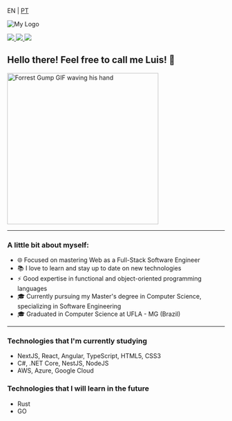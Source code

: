 <p>EN | 
  <a href="https://github.com/luis-saes/luis-saes/blob/main/README-ptbr.md">PT</a>
</p>

![My Logo](https://i.imgur.com/y1SyDdA.png)

<a href="https://www.linkedin.com/in/luis-saes/">
  <img src="https://img.shields.io/badge/Luis Saes-blue?style=flat-square&logo=linkedin&labelColor=blue">
</a>

<a href="https://medium.com/@luisaes">
  <img src="https://img.shields.io/badge/-@luisaes-000?style=flat&labelColor=000000&logo=Medium">
</a>

<a href="https://luis-saes.github.io/developer-portfolio/">
  <img src="https://img.shields.io/badge/My%20Developer%20Portfolio-%230096ff">
</a>

## Hello there! Feel free to call me Luis! 👋

<img alt="Forrest Gump GIF waving his hand" src="http://www.reactiongifs.com/r/fgwv.gif" width=350/>

---

### A little bit about myself:
* 🌐 Focused on mastering Web as a Full-Stack Software Engineer
* 📚 I love to learn and stay up to date on new technologies
* ⚡ Good expertise in functional and object-oriented programming languages
* 🎓 Currently pursuing my Master's degree in Computer Science, specializing in Software Engineering
* 🎓 Graduated in Computer Science at UFLA - MG (Brazil)

---
### Technologies that I'm currently studying

* NextJS, React, Angular, TypeScript, HTML5, CSS3
* C#, .NET Core, NestJS, NodeJS
* AWS, Azure, Google Cloud

### Technologies that I will learn in the future

* Rust
* GO
